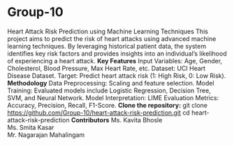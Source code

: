 # Group-10
Heart Attack Risk Prediction using Machine Learning Techniques
This project aims to predict the risk of heart attacks using advanced machine learning techniques. By leveraging historical patient data, the system identifies key risk factors and provides insights into an individual’s likelihood of experiencing a heart attack.
**Key Features**
Input Variables: Age, Gender, Cholesterol, Blood Pressure, Max Heart Rate, etc.
Dataset: UCI Heart Disease Dataset.
Target: Predict heart attack risk (1: High Risk, 0: Low Risk).
**Methodology**
Data Preprocessing: Scaling and feature selection.
Model Training: Evaluated models include Logistic Regression, Decision Tree, SVM, and Neural Network.
Model Interpretation: LIME
Evaluation Metrics: Accuracy, Precision, Recall, F1-Score.
**Clone the repository:**
git clone https://github.com/Group-10/heart-attack-risk-prediction.git
cd heart-attack-risk-prediction
**Contributors**
Ms. Kavita Bhosle		
Ms. Smita Kasar		
Mr. Nagarajan Mahalingam
